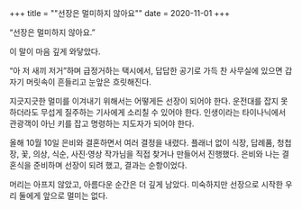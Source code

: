+++
title = "\"선장은 멀미하지 않아요\""
date = 2020-11-01
+++

“선장은 멀미하지 않아요.”

이 말이 마음 깊게 와닿았다.

“아 저 새끼 저거”하며 급정거하는 택시에서, 답답한 공기로 가득 찬 사무실에 있으면 갑자기 머릿속이 흔들리고 눈앞은 흐릿해진다.

지긋지긋한 멀미를 이겨내기 위해서는 어떻게든 선장이 되어야 한다. 운전대를 잡지 못하더라도 무섭게 질주하는 기사에게 소리칠 수 있어야 한다. 인생이라는 타이나닉에서 관광객이 아닌 키를 잡고 명령하는 지도자가 되어야 한다.

올해 10월 10일 은비와 결혼하면서 여러 결정을 내렸다. 플래너 없이 식장, 답례품, 청첩장, 꽃, 의상, 식순, 사진·영상 작가님을 직접 찾거나 만들어서 진행했다. 은비와 나는 결혼식을 준비하며 선장이 되려 했고, 결과는 순항이었다.

머리는 아프지 않았고, 아름다운 순간은 더 깊게 남았다. 미숙하지만 선장으로 시작한 우리 둘에게 앞으로 멀미는 없다.